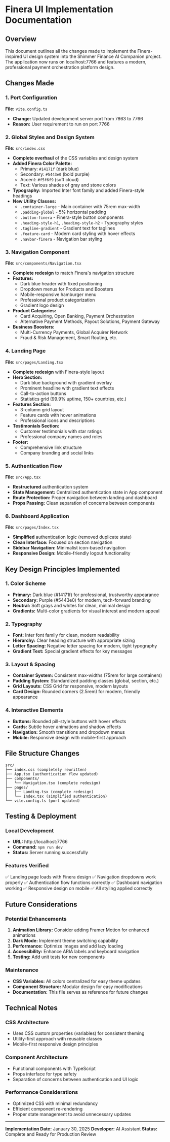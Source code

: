 # Finera UI Implementation Documentation

## Overview
This document outlines all the changes made to implement the Finera-inspired UI design system into the Shimmer Finance AI Companion project. The application now runs on localhost:7766 and features a modern, professional payment orchestration platform design.

## Changes Made

### 1. Port Configuration
**File:** `vite.config.ts`
- **Change:** Updated development server port from 7863 to 7766
- **Reason:** User requirement to run on port 7766

### 2. Global Styles and Design System
**File:** `src/index.css`
- **Complete overhaul** of the CSS variables and design system
- **Added Finera Color Palette:**
  - Primary: `#14171f` (dark blue)
  - Secondary: `#5443e0` (bold purple)
  - Accent: `#f5f6f9` (soft cloud)
  - Text: Various shades of gray and stone colors
- **Typography:** Imported Inter font family and added Finera-style headings
- **New Utility Classes:**
  - `.container-large` - Main container with 75rem max-width
  - `.padding-global` - 5% horizontal padding
  - `.button-finera` - Finera-style button components
  - `.heading-style-h1`, `.heading-style-h2` - Typography styles
  - `.tagline-gradient` - Gradient text for taglines
  - `.feature-card` - Modern card styling with hover effects
  - `.navbar-finera` - Navigation bar styling

### 3. Navigation Component
**File:** `src/components/Navigation.tsx`
- **Complete redesign** to match Finera's navigation structure
- **Features:**
  - Dark blue header with fixed positioning
  - Dropdown menus for Products and Boosters
  - Mobile-responsive hamburger menu
  - Professional product categorization
  - Gradient logo design
- **Product Categories:**
  - Card Acquiring, Open Banking, Payment Orchestration
  - Alternative Payment Methods, Payout Solutions, Payment Gateway
- **Business Boosters:**
  - Multi-Currency Payments, Global Acquirer Network
  - Fraud & Risk Management, Smart Routing, etc.

### 4. Landing Page
**File:** `src/pages/Landing.tsx`
- **Complete redesign** with Finera-style layout
- **Hero Section:**
  - Dark blue background with gradient overlay
  - Prominent headline with gradient text effects
  - Call-to-action buttons
  - Statistics grid (99.9% uptime, 150+ countries, etc.)
- **Features Section:**
  - 3-column grid layout
  - Feature cards with hover animations
  - Professional icons and descriptions
- **Testimonials Section:**
  - Customer testimonials with star ratings
  - Professional company names and roles
- **Footer:**
  - Comprehensive link structure
  - Company branding and social links

### 5. Authentication Flow
**File:** `src/App.tsx`
- **Restructured** authentication system
- **State Management:** Centralized authentication state in App component
- **Route Protection:** Proper navigation between landing and dashboard
- **Props Passing:** Clean separation of concerns between components

### 6. Dashboard Application
**File:** `src/pages/Index.tsx`
- **Simplified** authentication logic (removed duplicate state)
- **Clean Interface:** Focused on section navigation
- **Sidebar Navigation:** Minimalist icon-based navigation
- **Responsive Design:** Mobile-friendly logout functionality

## Key Design Principles Implemented

### 1. Color Scheme
- **Primary:** Dark blue (#14171f) for professional, trustworthy appearance
- **Secondary:** Purple (#5443e0) for modern, tech-forward branding
- **Neutral:** Soft grays and whites for clean, minimal design
- **Gradients:** Multi-color gradients for visual interest and modern appeal

### 2. Typography
- **Font:** Inter font family for clean, modern readability
- **Hierarchy:** Clear heading structure with appropriate sizing
- **Letter Spacing:** Negative letter spacing for modern, tight typography
- **Gradient Text:** Special gradient effects for key messages

### 3. Layout & Spacing
- **Container System:** Consistent max-widths (75rem for large containers)
- **Padding System:** Standardized padding classes (global, section, etc.)
- **Grid Layouts:** CSS Grid for responsive, modern layouts
- **Card Design:** Rounded corners (2.5rem) for modern, friendly appearance

### 4. Interactive Elements
- **Buttons:** Rounded pill-style buttons with hover effects
- **Cards:** Subtle hover animations and shadow effects
- **Navigation:** Smooth transitions and dropdown menus
- **Mobile:** Responsive design with mobile-first approach

## File Structure Changes

```
src/
├── index.css (completely rewritten)
├── App.tsx (authentication flow updated)
├── components/
│   └── Navigation.tsx (complete redesign)
├── pages/
│   ├── Landing.tsx (complete redesign)
│   └── Index.tsx (simplified authentication)
└── vite.config.ts (port updated)
```

## Testing & Deployment

### Local Development
- **URL:** http://localhost:7766
- **Command:** `npm run dev`
- **Status:** Server running successfully

### Features Verified
✅ Landing page loads with Finera design
✅ Navigation dropdowns work properly
✅ Authentication flow functions correctly
✅ Dashboard navigation working
✅ Responsive design on mobile
✅ All styling applied correctly

## Future Considerations

### Potential Enhancements
1. **Animation Library:** Consider adding Framer Motion for enhanced animations
2. **Dark Mode:** Implement theme switching capability
3. **Performance:** Optimize images and add lazy loading
4. **Accessibility:** Enhance ARIA labels and keyboard navigation
5. **Testing:** Add unit tests for new components

### Maintenance
- **CSS Variables:** All colors centralized for easy theme updates
- **Component Structure:** Modular design for easy modifications
- **Documentation:** This file serves as reference for future changes

## Technical Notes

### CSS Architecture
- Uses CSS custom properties (variables) for consistent theming
- Utility-first approach with reusable classes
- Mobile-first responsive design principles

### Component Architecture
- Functional components with TypeScript
- Props interface for type safety
- Separation of concerns between authentication and UI logic

### Performance Considerations
- Optimized CSS with minimal redundancy
- Efficient component re-rendering
- Proper state management to avoid unnecessary updates

---

**Implementation Date:** January 30, 2025
**Developer:** AI Assistant
**Status:** Complete and Ready for Production Review 